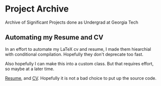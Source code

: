# Project Archive
Archive of Significant Projects done as Undergrad at Georgia Tech

## Automating my Resume and CV
In an effort to automate my LaTeX cv and resume, I made them hiearchial with conditional compilation.
Hopefully they don't deprecate too fast.

Also hopefully I can make this into a custom class. But that requires effort, so maybe at a later time.

[Resume](resume/resume.pdf), and [CV](resume/cv.pdf). Hopefully it is not a bad choice to put up the source code.
